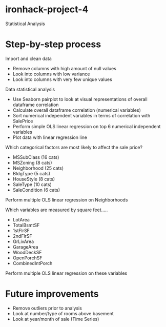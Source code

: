 # ironhack-project-4
Statistical Analysis

# Step-by-step process
Import and clean data
- Remove columns with high amount of null values
- Look into columns with low variance		
- Look into columns with very few unique values

Data statistical analysis
- Use Seaborn pairplot to look at visual representations of overall dataframe correlation
- Calculate overall dataframe correlation (numerical variables)
- Sort numerical independent variables in terms of correlation with SalePrice
- Perform simple OLS linear regression on top 6 numerical independent variables
- Plot data with linear regression line

Which categorical factors are most likely to affect the sale price?
- MSSubClass (16 cats)
- MSZoning (8 cats)
- Neighborhood (25 cats)
- BldgType (5 cats)
- HouseStyle (8 cats)
- SaleType (10 cats)
- SaleCondition (6 cats)

Perform multiple OLS linear regression on Neighborhoods

Which variables are measured by square feet…..
- LotArea
- TotalBsmtSF
- 1stFlrSF
- 2ndFlrSF
- GrLivArea
- GarageArea
- WoodDeckSF
- OpenPorchSF
- CombinedIntPorch

Perform multiple OLS linear regression on these variables

# Future improvements
- Remove outliers prior to analysis
- Look at number/type of rooms above basement
- Look at year/month of sale (Time Series)
